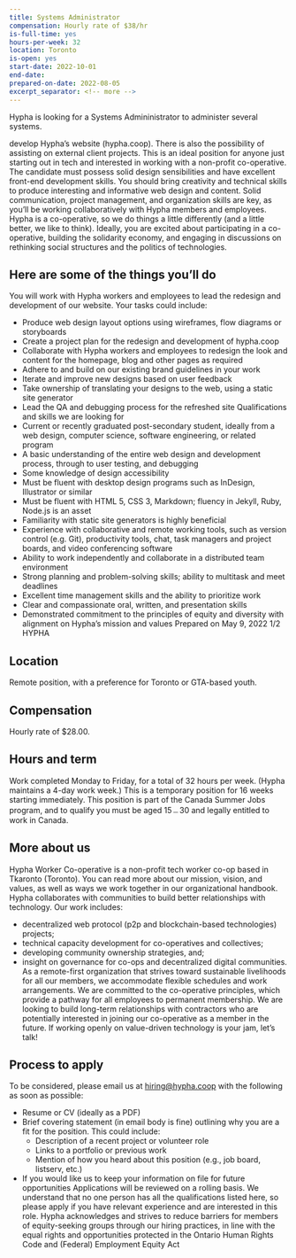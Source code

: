 ```yaml
---
title: Systems Administrator 
compensation: Hourly rate of $38/hr
is-full-time: yes
hours-per-week: 32
location: Toronto
is-open: yes
start-date: 2022-10-01
end-date: 
prepared-on-date: 2022-08-05
excerpt_separator: <!-- more -->
---
```


Hypha is looking for a Systems Admininistrator to administer several systems.
<!-- more -->
develop Hypha’s website (hypha.coop). There is also the possibility of assisting on external
client projects. This is an ideal position for anyone just starting out in tech and interested in
working with a non-profit co-operative. The candidate must possess solid design sensibilities
and have excellent front-end development skills. You should bring creativity and technical
skills to produce interesting and informative web design and content. Solid communication,
project management, and organization skills are key, as you’ll be working collaboratively with
Hypha members and employees.
Hypha is a co-operative, so we do things a little differently (and a little better, we like to think).
Ideally, you are excited about participating in a co-operative, building the solidarity economy,
and engaging in discussions on rethinking social structures and the politics of technologies.
## Here are some of the things you’ll do
You will work with Hypha workers and employees to lead the redesign and development of
our website. Your tasks could include:
* Produce web design layout options using wireframes, flow diagrams or storyboards
* Create a project plan for the redesign and development of hypha.coop
* Collaborate with Hypha workers and employees to redesign the look and content for
the homepage, blog and other pages as required
* Adhere to and build on our existing brand guidelines in your work
* Iterate and improve new designs based on user feedback
* Take ownership of translating your designs to the web, using a static site generator
* Lead the QA and debugging process for the refreshed site
Qualifications and skills we are looking for
* Current or recently graduated post-secondary student, ideally from a web design,
computer science, software engineering, or related program
* A basic understanding of the entire web design and development process, through to
user testing, and debugging
* Some knowledge of design accessibility
* Must be fluent with desktop design programs such as InDesign, Illustrator or similar
* Must be fluent with HTML 5, CSS 3, Markdown; fluency in Jekyll, Ruby, Node.js is an
asset
* Familiarity with static site generators is highly beneficial
* Experience with collaborative and remote working tools, such as version control (e.g.
Git), productivity tools, chat, task managers and project boards, and video
conferencing software
* Ability to work independently and collaborate in a distributed team environment
* Strong planning and problem-solving skills; ability to multitask and meet deadlines
* Excellent time management skills and the ability to prioritize work
* Clear and compassionate oral, written, and presentation skills
* Demonstrated commitment to the principles of equity and diversity with alignment on
Hypha’s mission and values
Prepared on May 9, 2022 1/2
HYPHA
## Location
Remote position, with a preference for Toronto or GTA-based youth.
## Compensation
Hourly rate of $28.00.
## Hours and term
Work completed Monday to Friday, for a total of 32 hours per week. (Hypha maintains a 4-day
work week.) This is a temporary position for 16 weeks starting immediately. This position is
part of the Canada Summer Jobs program, and to qualify you must be aged 15﹘30 and legally
entitled to work in Canada.
## More about us
Hypha Worker Co-operative is a non-profit tech worker co-op based in Tkaronto (Toronto).
You can read more about our mission, vision, and values, as well as ways we work together in
our organizational handbook. Hypha collaborates with communities to build better
relationships with technology. Our work includes:
* decentralized web protocol (p2p and blockchain-based technologies) projects;
* technical capacity development for co-operatives and collectives;
* developing community ownership strategies, and;
* insight on governance for co-ops and decentralized digital communities.
As a remote-first organization that strives toward sustainable livelihoods for all our members,
we accommodate flexible schedules and work arrangements. We are committed to the
co-operative principles, which provide a pathway for all employees to permanent
membership. We are looking to build long-term relationships with contractors who are
potentially interested in joining our co-operative as a member in the future. If working openly
on value-driven technology is your jam, let’s talk!
## Process to apply
To be considered, please email us at hiring@hypha.coop with the following as soon as
possible:
* Resume or CV (ideally as a PDF)
* Brief covering statement (in email body is fine) outlining why you are a fit for the
position. This could include:
    * Description of a recent project or volunteer role
    * Links to a portfolio or previous work
    * Mention of how you heard about this position (e.g., job board, listserv, etc.)
* If you would like us to keep your information on file for future opportunities
Applications will be reviewed on a rolling basis. We understand that no one person has all the
qualifications listed here, so please apply if you have relevant experience and are interested
in this role.
Hypha acknowledges and strives to reduce barriers for members of equity-seeking groups
through our hiring practices, in line with the equal rights and opportunities protected in the
Ontario Human Rights Code and (Federal) Employment Equity Act
